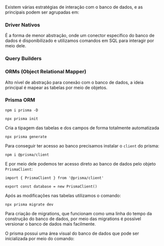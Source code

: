 Existem várias estratégias de interação com o banco de dados, e as principais podem ser agrupadas em:

### Driver Nativos

É a forma de menor abstração, onde um conector específico do banco de dados é disponibilizado e utilizamos comandos em SQL para interagir por meio dele.

### Query Builders

### ORMs (Object Relational Mapper)

Alto nível de abstração para conexão com o banco de dados, a ideia principal é mapear as tabelas por meio de objetos.

### Prisma ORM

```
npm i prisma -D
```

```
npx prisma init
```

Cria a tipagem das tabelas e dos campos de forma totalmente automatizada

```
npx prisma generate
```

Para conseguir ter acesso ao banco precisamos instalar o `client` do prisma:

```
npm i @prisma/client
```

E por meio dele podemos ter acesso direto ao banco de dados pelo objeto `PrismaClient`:

```tsx
import { PrismaClient } from '@prisma/client'

export const database = new PrismaClient()
```

Após as modificações nas tabelas utilizamos o comando:

```
npx prisma migrate dev
```

Para criação de migrations, que funcionam como uma linha do tempo da construção do banco de dados, por meio das migrations é possível versionar o banco de dados mais facilmente.

O prisma possui uma área visual do banco de dados que pode ser inicializada por meio do comando:
